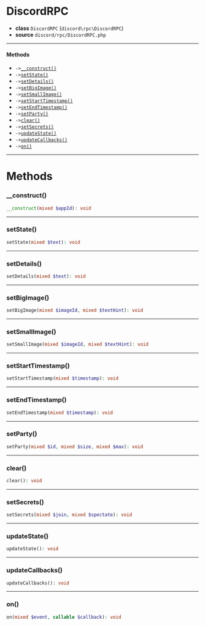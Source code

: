 # DiscordRPC

- **class** `DiscordRPC` (`discord\rpc\DiscordRPC`)
- **source** `discord/rpc/DiscordRPC.php`

---

#### Methods

- `->`[`__construct()`](#method-__construct)
- `->`[`setState()`](#method-setstate)
- `->`[`setDetails()`](#method-setdetails)
- `->`[`setBigImage()`](#method-setbigimage)
- `->`[`setSmallImage()`](#method-setsmallimage)
- `->`[`setStartTimestamp()`](#method-setstarttimestamp)
- `->`[`setEndTimestamp()`](#method-setendtimestamp)
- `->`[`setParty()`](#method-setparty)
- `->`[`clear()`](#method-clear)
- `->`[`setSecrets()`](#method-setsecrets)
- `->`[`updateState()`](#method-updatestate)
- `->`[`updateCallbacks()`](#method-updatecallbacks)
- `->`[`on()`](#method-on)

---
# Methods

<a name="method-__construct"></a>

### __construct()
```php
__construct(mixed $appId): void
```

---

<a name="method-setstate"></a>

### setState()
```php
setState(mixed $text): void
```

---

<a name="method-setdetails"></a>

### setDetails()
```php
setDetails(mixed $text): void
```

---

<a name="method-setbigimage"></a>

### setBigImage()
```php
setBigImage(mixed $imageId, mixed $textHint): void
```

---

<a name="method-setsmallimage"></a>

### setSmallImage()
```php
setSmallImage(mixed $imageId, mixed $textHint): void
```

---

<a name="method-setstarttimestamp"></a>

### setStartTimestamp()
```php
setStartTimestamp(mixed $timestamp): void
```

---

<a name="method-setendtimestamp"></a>

### setEndTimestamp()
```php
setEndTimestamp(mixed $timestamp): void
```

---

<a name="method-setparty"></a>

### setParty()
```php
setParty(mixed $id, mixed $size, mixed $max): void
```

---

<a name="method-clear"></a>

### clear()
```php
clear(): void
```

---

<a name="method-setsecrets"></a>

### setSecrets()
```php
setSecrets(mixed $join, mixed $spectate): void
```

---

<a name="method-updatestate"></a>

### updateState()
```php
updateState(): void
```

---

<a name="method-updatecallbacks"></a>

### updateCallbacks()
```php
updateCallbacks(): void
```

---

<a name="method-on"></a>

### on()
```php
on(mixed $event, callable $callback): void
```